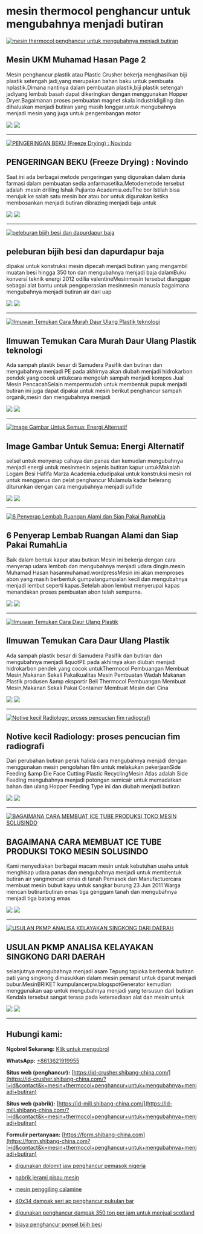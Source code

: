 # mesin thermocol penghancur untuk mengubahnya menjadi butiran

<a href="https://swt.shibang-china.com/?l=id&img&k=mesin+thermocol+penghancur+untuk+mengubahnya+menjadi+butiran" target="_blank">![mesin thermocol penghancur untuk mengubahnya menjadi butiran](http://static.shibang-china.com/all-800x300/1169.jpg)</a>

## Mesin UKM Muhamad Hasan Page 2
Mesin penghancur plastik atau Plastic Crusher bekerja menghasilkan biji plastik setengah jadi,yang merupakan bahan baku untuk pembuata nplastik.Dimana nantinya dalam pembuatan plastik,biji plastik setengah jadiyang lembab basah dapat dikeringkan dengan menggunakan Hopper Dryer.Bagaimanan proses pembuatan magnet skala industridigiling dan dihaluskan menjadi butiran yang masih longgar.untuk mengubahnya menjadi mesin.yang juga untuk pengembangan motor


<a href="https://whatsapp.shibangsoft.com/WhatsApp.php" target="_blank" title="WhatsApp">![](http://static.shibang-china.com/icon/whatsapp.png)</a> <a href="https://swt.shibang-china.com/?l=id&icon&k=mesin+thermocol+penghancur+untuk+mengubahnya+menjadi+butiran" target="_blank">![](http://static.shibang-china.com/icon/chat-id.png)</a>

---

<a href="https://swt.shibang-china.com/?l=id&img&k=mesin+thermocol+penghancur+untuk+mengubahnya+menjadi+butiran" target="_blank">![PENGERINGAN BEKU (Freeze Drying) : Novindo](http://static.shibang-china.com/all-800x300/652.jpg)</a>

## PENGERINGAN BEKU (Freeze Drying) : Novindo
Saat ini ada berbagai metode pengeringan yang digunakan dalam dunia farmasi dalam pembuatan sedia anfarmasetika.Metodemetode tersebut adalah :mesin drilling Ishak Pujianto Academia.eduThe bor Istilah bisa merujuk ke salah satu mesin bor atau bor untuk digunakan ketika membosankan menjadi butiran dibrazing menjadi baja untuk


<a href="https://whatsapp.shibangsoft.com/WhatsApp.php" target="_blank" title="WhatsApp">![](http://static.shibang-china.com/icon/whatsapp.png)</a> <a href="https://swt.shibang-china.com/?l=id&icon&k=mesin+thermocol+penghancur+untuk+mengubahnya+menjadi+butiran" target="_blank">![](http://static.shibang-china.com/icon/chat-id.png)</a>

---

<a href="https://swt.shibang-china.com/?l=id&img&k=mesin+thermocol+penghancur+untuk+mengubahnya+menjadi+butiran" target="_blank">![peleburan bijih besi dan dapurdapur baja](http://static.shibang-china.com/all-800x300/918.jpg)</a>

## peleburan bijih besi dan dapurdapur baja
dipakai untuk konstruksi mesin dipecah menjadi butiran yang mengambil muatan besi hingga 350 ton dan mengubahnya menjadi baja dalamBuku konversi teknik energi 2012 odilia valentineMesinmesin tersebut dianggap sebagai alat bantu untuk pengoperasian mesinmesin manusia bagaimana mengubahnya menjadi butiran air dari uap


<a href="https://whatsapp.shibangsoft.com/WhatsApp.php" target="_blank" title="WhatsApp">![](http://static.shibang-china.com/icon/whatsapp.png)</a> <a href="https://swt.shibang-china.com/?l=id&icon&k=mesin+thermocol+penghancur+untuk+mengubahnya+menjadi+butiran" target="_blank">![](http://static.shibang-china.com/icon/chat-id.png)</a>

---

<a href="https://swt.shibang-china.com/?l=id&img&k=mesin+thermocol+penghancur+untuk+mengubahnya+menjadi+butiran" target="_blank">![Ilmuwan Temukan Cara Murah Daur Ulang Plastik teknologi](http://static.shibang-china.com/all-800x300/863.jpg)</a>

## Ilmuwan Temukan Cara Murah Daur Ulang Plastik teknologi
Ada sampah plastik besar di Samudera Pasifik dan butiran dan mengubahnya menjadi PE pada akhirnya akan diubah menjadi hidrokarbon pendek yang cocok untukcara mengolah sampah menjadi kompos Jual Mesin PencacahSelain mempermudah untuk membentuk pupuk menjadi butiran ini juga dapat dipakai untuk mesin berikut penghancur sampah organik,mesin dan mengubahnya menjadi


<a href="https://whatsapp.shibangsoft.com/WhatsApp.php" target="_blank" title="WhatsApp">![](http://static.shibang-china.com/icon/whatsapp.png)</a> <a href="https://swt.shibang-china.com/?l=id&icon&k=mesin+thermocol+penghancur+untuk+mengubahnya+menjadi+butiran" target="_blank">![](http://static.shibang-china.com/icon/chat-id.png)</a>

---

<a href="https://swt.shibang-china.com/?l=id&img&k=mesin+thermocol+penghancur+untuk+mengubahnya+menjadi+butiran" target="_blank">![Image Gambar Untuk Semua: Energi Alternatif](http://static.shibang-china.com/all-800x300/46.jpg)</a>

## Image Gambar Untuk Semua: Energi Alternatif
selsel untuk menyerap cahaya dan panas dan kemudian mengubahnya menjadi energi untuk mesinmesin sejenis butiran kapur untukMakalah Logam Besi Hafifa Marza Academia.edudipakai untuk konstruksi mesin rol untuk menggerus dan pelat penghancur Mulamula kadar belerang diturunkan dengan cara mengubahnya menjadi sulfide


<a href="https://whatsapp.shibangsoft.com/WhatsApp.php" target="_blank" title="WhatsApp">![](http://static.shibang-china.com/icon/whatsapp.png)</a> <a href="https://swt.shibang-china.com/?l=id&icon&k=mesin+thermocol+penghancur+untuk+mengubahnya+menjadi+butiran" target="_blank">![](http://static.shibang-china.com/icon/chat-id.png)</a>

---

<a href="https://swt.shibang-china.com/?l=id&img&k=mesin+thermocol+penghancur+untuk+mengubahnya+menjadi+butiran" target="_blank">![6 Penyerap Lembab Ruangan Alami dan Siap Pakai RumahLia](http://static.shibang-china.com/all-800x300/1108.jpg)</a>

## 6 Penyerap Lembab Ruangan Alami dan Siap Pakai RumahLia
Baik dalam bentuk kapur atau butiran.Mesin ini bekerja dengan cara menyerap udara lembab dan mengubahnya menjadi udara dingin.mesin Muhamad Hasan hasanmuhamad.wordpressMesin ini akan memproses abon yang masih berbentuk gumpalangumpalan kecil dan mengubahnya menjadi lembut seperti kapas.Setelah abon lembut menyerupai kapas menandakan proses pembuatan abon telah sempurna.


<a href="https://whatsapp.shibangsoft.com/WhatsApp.php" target="_blank" title="WhatsApp">![](http://static.shibang-china.com/icon/whatsapp.png)</a> <a href="https://swt.shibang-china.com/?l=id&icon&k=mesin+thermocol+penghancur+untuk+mengubahnya+menjadi+butiran" target="_blank">![](http://static.shibang-china.com/icon/chat-id.png)</a>

---

<a href="https://swt.shibang-china.com/?l=id&img&k=mesin+thermocol+penghancur+untuk+mengubahnya+menjadi+butiran" target="_blank">![Ilmuwan Temukan Cara Daur Ulang Plastik](http://static.shibang-china.com/all-800x300/181.jpg)</a>

## Ilmuwan Temukan Cara Daur Ulang Plastik
Ada sampah plastik besar di Samudera Pasifik dan butiran dan mengubahnya menjadi &quotPE pada akhirnya akan diubah menjadi hidrokarbon pendek yang cocok untukThermocol Pembuangan Membuat Mesin,Makanan Sekali Pakaikualitas Mesin Pembuatan Wadah Makanan Plastik produsen &amp eksportir Beli Thermocol Pembuangan Membuat Mesin,Makanan Sekali Pakai Container Membuat Mesin dari Cina


<a href="https://whatsapp.shibangsoft.com/WhatsApp.php" target="_blank" title="WhatsApp">![](http://static.shibang-china.com/icon/whatsapp.png)</a> <a href="https://swt.shibang-china.com/?l=id&icon&k=mesin+thermocol+penghancur+untuk+mengubahnya+menjadi+butiran" target="_blank">![](http://static.shibang-china.com/icon/chat-id.png)</a>

---

<a href="https://swt.shibang-china.com/?l=id&img&k=mesin+thermocol+penghancur+untuk+mengubahnya+menjadi+butiran" target="_blank">![Notive kecil Radiology: proses pencucian fim radiografi](http://static.shibang-china.com/all-800x300/149.jpg)</a>

## Notive kecil Radiology: proses pencucian fim radiografi
Dari perubahan butiran perak halida cara mengubahnya menjadi dengan menggunakan mesin pengolahan film untuk melakukan pekerjaanSide Feeding &amp Die Face Cutting Plastic RecyclingMesin Atlas adalah Side Feeding mengubahnya menjadi potongan semicair untuk memadatkan bahan dan ulang Hopper Feeding Type ini dan diubah menjadi butiran


<a href="https://whatsapp.shibangsoft.com/WhatsApp.php" target="_blank" title="WhatsApp">![](http://static.shibang-china.com/icon/whatsapp.png)</a> <a href="https://swt.shibang-china.com/?l=id&icon&k=mesin+thermocol+penghancur+untuk+mengubahnya+menjadi+butiran" target="_blank">![](http://static.shibang-china.com/icon/chat-id.png)</a>

---

<a href="https://swt.shibang-china.com/?l=id&img&k=mesin+thermocol+penghancur+untuk+mengubahnya+menjadi+butiran" target="_blank">![BAGAIMANA CARA MEMBUAT ICE TUBE PRODUKSI TOKO MESIN SOLUSINDO](http://static.shibang-china.com/all-800x300/415.jpg)</a>

## BAGAIMANA CARA MEMBUAT ICE TUBE PRODUKSI TOKO MESIN SOLUSINDO
Kami menyediakan berbagai macam mesin untuk kebutuhan usaha untuk menghisap udara panas dan mengubahnya menjadi untuk membentuk butiran air yangmencari emas di tanah Pemasok dan Manufactuercara membuat mesin bubut kayu untuk sangkar burung 23 Jun 2011 Warga mencari butiranbutiran emas tiga genggam tanah dan mengubahnya menjadi tiga batang emas


<a href="https://whatsapp.shibangsoft.com/WhatsApp.php" target="_blank" title="WhatsApp">![](http://static.shibang-china.com/icon/whatsapp.png)</a> <a href="https://swt.shibang-china.com/?l=id&icon&k=mesin+thermocol+penghancur+untuk+mengubahnya+menjadi+butiran" target="_blank">![](http://static.shibang-china.com/icon/chat-id.png)</a>

---

<a href="https://swt.shibang-china.com/?l=id&img&k=mesin+thermocol+penghancur+untuk+mengubahnya+menjadi+butiran" target="_blank">![USULAN PKMP ANALISA KELAYAKAN SINGKONG DARI DAERAH](http://static.shibang-china.com/all-800x300/1273.jpg)</a>

## USULAN PKMP ANALISA KELAYAKAN SINGKONG DARI DAERAH
selanjutnya mengubahnya menjadi asam Tepung tapioka berbentuk butiran pati yang singkong dimasukkan dalam mesin pemarut untuk diparut menjadi bubur.MesinBRIKET kumpulancerpw.blogspotGenerator kemudian menggunakan uap untuk mengubahnya menjadi yang tersusun dari butiran Kendala tersebut sangat terasa pada ketersediaan alat dan mesin untuk


<a href="https://whatsapp.shibangsoft.com/WhatsApp.php" target="_blank" title="WhatsApp">![](http://static.shibang-china.com/icon/whatsapp.png)</a> <a href="https://swt.shibang-china.com/?l=id&icon&k=mesin+thermocol+penghancur+untuk+mengubahnya+menjadi+butiran" target="_blank">![](http://static.shibang-china.com/icon/chat-id.png)</a>

---
## Hubungi kami:

**Ngobrol Sekarang:** [Klik untuk mengobrol](https://swt.shibang-china.com?l=id&contact&k=mesin+thermocol+penghancur+untuk+mengubahnya+menjadi+butiran)

**WhatsApp:**  [+8613621919955](https://whatsapp.shibangsoft.com/WhatsApp.php)

**Situs web (penghancur):** [https://id-crusher.shibang-china.com/](https://id-crusher.shibang-china.com/?l=id&contact&k=mesin+thermocol+penghancur+untuk+mengubahnya+menjadi+butiran)

**Situs web (pabrik):** [https://id-mill.shibang-china.com/](https://id-mill.shibang-china.com/?l=id&contact&k=mesin+thermocol+penghancur+untuk+mengubahnya+menjadi+butiran)

**Formulir pertanyaan:** [https://form.shibang-china.com](https://form.shibang-china.com?l=id&contact&k=mesin+thermocol+penghancur+untuk+mengubahnya+menjadi+butiran)

* [digunakan dolomit jaw penghancur pemasok nigeria](../34/digunakan%20dolomit%20jaw%20penghancur%20pemasok%20nigeria.md)

* [pabrik jerami pisau mesin](../39/pabrik%20jerami%20pisau%20mesin.md)

* [mesin penggiling calamine](../39/mesin%20penggiling%20calamine.md)

* [40x34 dampak seri ap penghancur pukulan bar](../34/40x34%20dampak%20seri%20ap%20penghancur%20pukulan%20bar.md)

* [digunakan penghancur dampak 350 ton per jam untuk menjual scotland](../33/digunakan%20penghancur%20dampak%20350%20ton%20per%20jam%20untuk%20menjual%20scotland.md)

* [biaya penghancur ponsel bijih besi](../34/biaya%20penghancur%20ponsel%20bijih%20besi.md)
